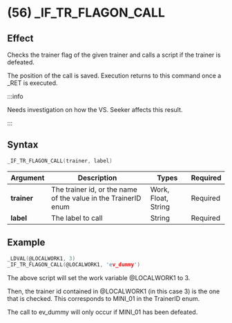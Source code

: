 # (56) _IF_TR_FLAGON_CALL

## Effect

Checks the trainer flag of the given trainer and calls a script if the trainer is defeated.

The position of the call is saved. Execution returns to this command once a _RET is executed.

:::info

Needs investigation on how the VS. Seeker affects this result.

:::

## Syntax

```c
_IF_TR_FLAGON_CALL(trainer, label)
```

| Argument | Description | Types | Required |
| - | - | - | - |
| **trainer** | The trainer id, or the name of the value in the TrainerID enum | Work, Float, String | Required |
| **label** | The label to call | String | Required |

## Example

```c
_LDVAL(@LOCALWORK1, 3)
_IF_TR_FLAGON_CALL(@LOCALWORK1, 'ev_dummy')
```

The above script will set the work variable @LOCALWORK1 to 3.

Then, the trainer id contained in @LOCALWORK1 (in this case 3) is the one that is checked. This corresponds to MINI_01 in the TrainerID enum.

The call to ev_dummy will only occur if MINI_01 has been defeated.
